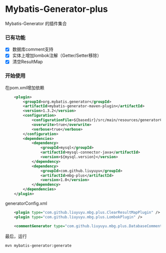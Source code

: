 # Mybatis-Generator-plus

Mybatis-Generator 的插件集合

### 已有功能
- [x] 数据库comment支持
- [x] 实体上增加lombok注解（Getter/Setter移除）
- [x] 清空ResultMap

### 开始使用
在pom.xml增加依赖
```xml
    <plugin>
        <groupId>org.mybatis.generator</groupId>
        <artifactId>mybatis-generator-maven-plugin</artifactId>
        <version>1.3.2</version>
        <configuration>
            <configurationFile>${basedir}/src/main/resources/generatorConfig.xml</configurationFile>
            <overwrite>true</overwrite>
            <verbose>true</verbose>
        </configuration>
        <dependencies>
            <dependency>
                <groupId>mysql</groupId>
                <artifactId>mysql-connector-java</artifactId>
                <version>${mysql.version}</version>
            </dependency>
            <dependency>
                <groupId>com.github.liuyuyu</groupId>
                <artifactId>mbg-plus</artifactId>
                <version>1.0</version>
            </dependency>
        </dependencies>
    </plugin>
```
generatorConfig.xml
```xml
    <plugin type="com.github.liuyuyu.mbg.plus.ClearResultMapPlugin" />
    <plugin type="com.github.liuyuyu.mbg.plus.LombokPlugin" />

    <commentGenerator type="com.github.liuyuyu.mbg.plus.DatabaseCommentGenerator" />
```

最后，运行
```bash
mvn mybatis-generator:generate
```
